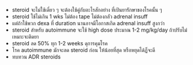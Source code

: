 --- 
---

- steroid จะไม่ใช้เดี่ยว ๆ จะต้องใช้คู่กับอะไรสักอย่าง ที่เป้นยารักษาของโรคนั้น ๆ
- steroid ใช้ไม่เกิน 1 wks ไม่ต้อง tape ไม่ต้องกลัว adrenal insuff
- แต่ถ้าใช้พวก dexa ที่ duration นานอาจมีโอกาสเกิด adrenal insuff สูงกว่า
- steroid สำหรับ autoimmune จะใช้ high dose ประมาณ 1-2 mg/kg/day ถ้าปรับไม่เหมาะจะติดยา
- steroid ลด 50% ทุก 1-2 weeks ดุการคุมโรค
- โรค autoimmune มักจะลด steroid ก่อน ให้น้อยที่สุด หรือหยุดได้ฏ็จะดี
- ทบทวน ADR steroids